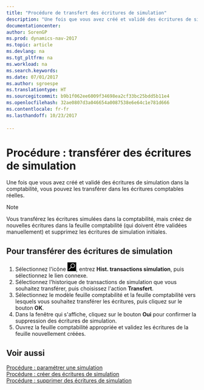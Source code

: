 ```yaml
---
title: "Procédure de transfert des écritures de simulation"
description: "Une fois que vous avez créé et validé des écritures de simulation dans la comptabilité, vous pouvez les transférer dans les écritures comptables réelles."
documentationcenter: 
author: SorenGP
ms.prod: dynamics-nav-2017
ms.topic: article
ms.devlang: na
ms.tgt_pltfrm: na
ms.workload: na
ms.search.keywords: 
ms.date: 07/01/2017
ms.author: sgroespe
ms.translationtype: HT
ms.sourcegitcommit: b9b1f062ee6009f34698ea2cf33bc25bdd5b11e4
ms.openlocfilehash: 32ae0807d3a046654a0087538e6e64c1e781d666
ms.contentlocale: fr-fr
ms.lasthandoff: 10/23/2017

---
```

# <a name="how-to-transfer-simulation-entries"></a>Procédure : transférer des écritures de simulation
Une fois que vous avez créé et validé des écritures de simulation dans la comptabilité, vous pouvez les transférer dans les écritures comptables réelles.  

> [!NOTE]  
>  Vous transférez les écritures simulées dans la comptabilité, mais créez de nouvelles écritures dans la feuille comptabilité (qui doivent être validées manuellement) et supprimez les écritures de simulation initiales.  

## <a name="to-transfer-simulation-entries"></a>Pour transférer des écritures de simulation  

1.  Sélectionnez l'icône ![Page ou état pour la recherche](../../media/ui-search/search_small.png "Page ou état pour la recherche"), entrez **Hist. transactions simulation**, puis sélectionnez le lien connexe.  
2.  Sélectionnez l'historique de transactions de simulation que vous souhaitez transférer, puis choisissez l'action **Transfert**.  
3.  Sélectionnez le modèle feuille comptabilité et la feuille comptabilité vers lesquels vous souhaitez transférer les écritures, puis cliquez sur le bouton **OK**.  
4.  Dans la fenêtre qui s'affiche, cliquez sur le bouton **Oui** pour confirmer la suppression des écritures de simulation.  
5.  Ouvrez la feuille comptabilité appropriée et validez les écritures de la feuille nouvellement créées.  

## <a name="see-also"></a>Voir aussi  
 [Procédure : paramétrer une simulation](how-to-set-up-simulation.md)   
 [Procédure : créer des écritures de simulation](how-to-create-simulation-entries.md)   
 [Procédure : supprimer des écritures de simulation](how-to-delete-simulation-entries.md)

